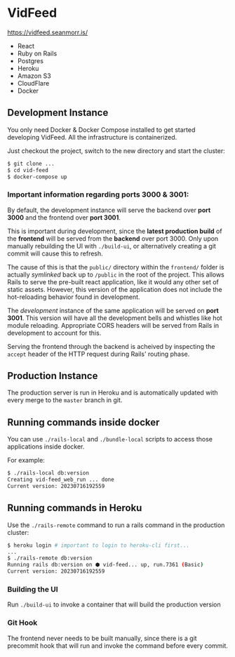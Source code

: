 # VidFeed

https://vidfeed.seanmorr.is/

* React
* Ruby on Rails
* Postgres
* Heroku
* Amazon S3
* CloudFlare
* Docker

##  Development Instance

You only need Docker & Docker Compose installed to get started developing VidFeed. All the infrastructure is containerized.

Just checkout the project, switch to the new directory and start the cluster:

```bash
$ git clone ...
$ cd vid-feed
$ docker-compose up
```
### Important information regarding ports 3000 & 3001:

By default, the development instance will serve the backend over **port 3000** and the frontend over **port 3001**.

This is important during development, since the **latest production build** of the **frontend** will be served from the **backend** over port 3000. Only upon manually rebuilding the UI with `./build-ui`, or alternatively creating a git commit will cause this to refresh.

The cause of this is that the `public/` directory within the `frontend/` folder is actually *symlinked* back up to `/public` in the root of the project. This allows Rails to serve the pre-built react application, like it would any other set of static assets. However, this version of the application does not include the hot-reloading behavior found in development.

The *development* instance of the same application will be served on **port 3001**. This version will have all the development bells and whistles like hot module reloading. Appropriate CORS headers will be served from Rails in development to account for this.

Serving the frontend through the backend is acheived by inspecting the `accept` header of the HTTP request during Rails' routing phase.

## Production Instance

The production server is run in Heroku and is automatically updated with every merge to the `master` branch in git.

## Running commands inside docker

You can use `./rails-local` and `./bundle-local` scripts to access those applications inside docker.

For example:

```bash
$ ./rails-local db:version
Creating vid-feed_web_run ... done
Current version: 20230716192559
```

## Running commands in Heroku

Use the `./rails-remote` command to run a rails command in the production cluster:

```bash
$ heroku login # important to login to heroku-cli first...
...
$ ./rails-remote db:version
Running rails db:version on ⬢ vid-feed... up, run.7361 (Basic)
Current version: 20230716192559
```

### Building the UI

Run `./build-ui` to invoke a container that will build the production version

### Git Hook

The frontend never needs to be built manually, since there is a git precommit hook that will run and invoke the command before every commit.

